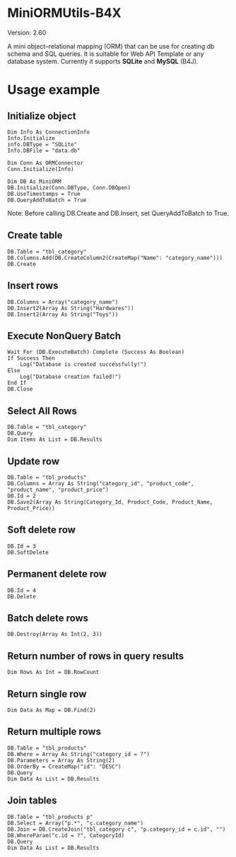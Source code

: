 # MiniORMUtils-B4X
Version: 2.60

A mini object–relational mapping (ORM) that can be use for creating db schema and SQL queries.
It is suitable for Web API Template or any database system.
Currently it supports **SQLite** and **MySQL** (B4J).

# Usage example

## Initialize object
```b4x
Dim Info As ConnectionInfo
Info.Initialize
info.DBType = "SQLite"
Info.DBFile = "data.db"

Dim Conn As ORMConnector
Conn.Initialize(Info)

Dim DB As MiniORM
DB.Initialize(Conn.DBType, Conn.DBOpen)
DB.UseTimestamps = True
DB.QueryAddToBatch = True
```
Note: Before calling DB.Create and DB.Insert, set QueryAddToBatch to True.

## Create table
```b4x
DB.Table = "tbl_category"
DB.Columns.Add(DB.CreateColumn2(CreateMap("Name": "category_name")))
DB.Create
```

## Insert rows
```b4x
DB.Columns = Array("category_name")
DB.Insert2(Array As String("Hardwares"))
DB.Insert2(Array As String("Toys"))
```

## Execute NonQuery Batch
```b4x
Wait For (DB.ExecuteBatch) Complete (Success As Boolean)
If Success Then
    Log("Database is created successfully!")
Else
    Log("Database creation failed!")
End If
DB.Close
```

## Select All Rows
```b4x
DB.Table = "tbl_category"
DB.Query
Dim Items As List = DB.Results
```

## Update row
```b4x
DB.Table = "tbl_products"
DB.Columns = Array As String("category_id", "product_code", "product_name", "product_price")
DB.Id = 2
DB.Save2(Array As String(Category_Id, Product_Code, Product_Name, Product_Price))
```

## Soft delete row
```b4x
DB.Id = 3
DB.SoftDelete
```

## Permanent delete row
```b4x
DB.Id = 4
DB.Delete
```

## Batch delete rows
```b4x
DB.Destroy(Array As Int(2, 3))
```

## Return number of rows in query results
```b4x
Dim Rows As Int = DB.RowCount
```

## Return single row
```b4x
Dim Data As Map = DB.Find(2)
```

## Return multiple rows
```b4x
DB.Table = "tbl_products"
DB.Where = Array As String("category_id = ?")
DB.Parameters = Array As String(2)
DB.OrderBy = CreateMap("id": "DESC")
DB.Query
Dim Data As List = DB.Results
```

## Join tables
```b4x
DB.Table = "tbl_products p"
DB.Select = Array("p.*", "c.category_name")
DB.Join = DB.CreateJoin("tbl_category c", "p.category_id = c.id", "")
DB.WhereParam("c.id = ?", CategoryId)
DB.Query
Dim Data As List = DB.Results
```
